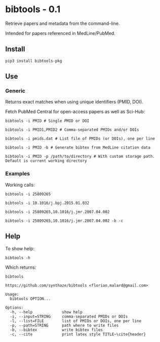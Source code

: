 # bibtools - 0.1

Retrieve papers and metadata from the command-line.

Intended for papers referenced in MedLine/PubMed.

## Install

    pip3 install bibtools-pkg

## Use

### Generic

Returns exact matches when using unique identifiers (PMID, DOI).

Fetch PubMed Central for open-access papers as well as Sci-Hub:

    bibtools -i PMID # Single PMID or DOI

    bibtools -i PMID1,PMID2 # Comma-separated PMIDs and/or DOIs

    bibtools -i pmids.dat # List file of PMIDs (or DOIs), one per line

    bibtools -i PMID -b # Generate bibtex from MedLine citation data

    bibtools -i PMID -p /path/to/directory # With custom storage path. Default is current working directory

### Examples

Working calls:

    bibtools -i 25809265

    bibtools -i 10.1016/j.bpj.2015.01.032

    bibtools -i 25809265,10.1016/j.jmr.2007.04.002

    bibtools -i 25809265,10.1016/j.jmr.2007.04.002 -b -c

## Help

To show help:

    bibtools -h

Which returns:

    bibtools

    https://github.com/synthaze/bibtools <florian.malard@gmail.com>

    Usage:
      bibtools OPTION...

    Options:
      -h, --help             show help
      -i, --input=STRING     comma-separated PMIDs or DOIs
      -l, --list=FILE        list of PMIDs or DOIs, one per line
      -p, --path=STRING      path where to write files
      -b, --bibtex           write bibtex files
      -c, --cite             print latex style TITLE~\cite{header}
